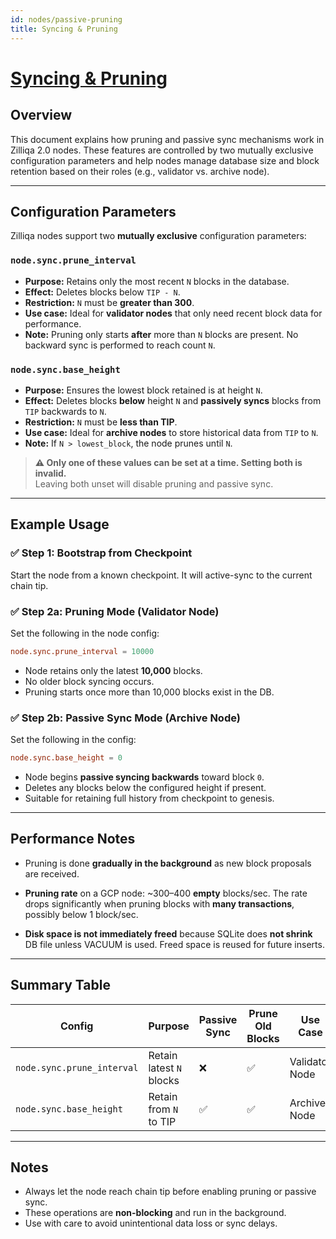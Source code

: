 ```yaml
---
id: nodes/passive-pruning
title: Syncing & Pruning
---
```


# [Syncing & Pruning](#node-prune-passive-sync)

## Overview

This document explains how pruning and passive sync mechanisms work in Zilliqa 2.0 nodes. These features are controlled by two mutually exclusive configuration parameters and help nodes manage database size and block retention based on their roles (e.g., validator vs. archive node).

---

## Configuration Parameters

Zilliqa nodes support two **mutually exclusive** configuration parameters:

### `node.sync.prune_interval`

- **Purpose:** Retains only the most recent `N` blocks in the database.
- **Effect:** Deletes blocks below `TIP - N`.
- **Restriction:** `N` must be **greater than 300**.
- **Use case:** Ideal for **validator nodes** that only need recent block data for performance.
- **Note:** Pruning only starts **after** more than `N` blocks are present. No backward sync is performed to reach count `N`.

### `node.sync.base_height`

- **Purpose:** Ensures the lowest block retained is at height `N`.
- **Effect:** Deletes blocks **below** height `N` and **passively syncs** blocks from `TIP` backwards to `N`.
- **Restriction:** `N` must be **less than TIP**.
- **Use case:** Ideal for **archive nodes** to store historical data from `TIP` to `N`.
- **Note:** If `N > lowest_block`, the node prunes until `N`.

> **⚠️ Only one of these values can be set at a time. Setting both is invalid.**  
> Leaving both unset will disable pruning and passive sync.

---

## Example Usage

### ✅ Step 1: Bootstrap from Checkpoint

Start the node from a known checkpoint. It will active-sync to the current chain tip.

### ✅ Step 2a: Pruning Mode (Validator Node)

Set the following in the node config:

```toml
node.sync.prune_interval = 10000
```

* Node retains only the latest **10,000** blocks.
* No older block syncing occurs.
* Pruning starts once more than 10,000 blocks exist in the DB.

### ✅ Step 2b: Passive Sync Mode (Archive Node)

Set the following in the config:

```toml
node.sync.base_height = 0
```

* Node begins **passive syncing backwards** toward block `0`.
* Deletes any blocks below the configured height if present.
* Suitable for retaining full history from checkpoint to genesis.

---

## Performance Notes

* Pruning is done **gradually in the background** as new block proposals are received.
* **Pruning rate** on a GCP node: \~300–400 **empty** blocks/sec. The rate drops significantly when pruning blocks with **many transactions**, possibly below 1 block/sec.

* **Disk space is not immediately freed** because SQLite does **not shrink** DB file unless VACUUM is used. Freed space is reused for future inserts.

---

## Summary Table

| Config                       | Purpose                  | Passive Sync | Prune Old Blocks | Use Case       |
| ---------------------------- | ------------------------ | ------------ | ---------------- | -------------- |
| `node.sync.prune_interval`   | Retain latest `N` blocks | ❌            | ✅                | Validator Node |
| `node.sync.base_height`      | Retain from `N` to TIP   | ✅            | ✅                | Archive Node   |

---

## Notes

* Always let the node reach chain tip before enabling pruning or passive sync.
* These operations are **non-blocking** and run in the background.
* Use with care to avoid unintentional data loss or sync delays.